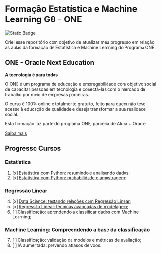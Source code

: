 # Formação Estatística e Machine Learning G8 - ONE
![Static Badge](https://img.shields.io/badge/status-em_desenvolvimento-blue)

Criei esse repositório com objetivo de atualizar meu progresso em relação as aulas da formação de Estatística e Machine Learning do Programa ONE.

## ONE - Oracle Next Education

**A tecnologia é para todos**

O ONE é um programa de educação e empregabilidade com objetivo social de capacitar pessoas em tecnologia e conectá-las com o mercado de trabalho por meio de empresas parceiras.

O curso é 100% online e totalmente gratuito, feito para quem não teve acesso à educação de qualidade e deseja transformar a sua realidade social.

Esta formação faz parte do programa ONE, parceria de Alura + Oracle

[Saiba mais](https://www.oracle.com/br/education/oracle-next-education/)

## Progresso Cursos

### Estatística
1. [x] [Estatística com Python: resumindo e analisando dados](./estatistica/estatistica.md);
2. [x] [Estatística com Python: probabilidade e amostragem](./estatistica/estatistica.md);
### Regressão Linear
4. [x] [Data Science: testando relações com Regressão Linear](./regressao-linear/regressao.md);
5. [x] [Regressão Linear: técnicas avançadas de modelagem](./regressao-linear/regressao.md);
6. [ ] Classificação: aprendendo a classificar dados com Machine Learning;
### Machine Learning: Compreendendo a base da classificação
7. [ ] Classificação: validação de modelos e métricas de avaliação;
8. [ ] IA aumentada: prevendo atrasos de voos.
